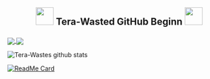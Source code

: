 ## <p align="center"> <img src="https://cdn.discordapp.com/emojis/594159590107643914.gif?v=1" height=40/> Tera-Wasted GitHub Beginn <img src="https://cdn.discordapp.com/emojis/594159590107643914.gif?v=1" height=40/> </p></font>

<a href="https://github.com/anuraghazra/github-readme-stats">
  <img align="center" src="https://github-readme-stats.vercel.app/api?username=Wasted-Time&theme=synthwave" />
</a>

<a href="https://github.com/anuraghazra/github-readme-stats">
  <img align="center" src="https://github-readme-stats.vercel.app/api/top-langs/?username=Wasted-Time&langs_count=8&theme=synthwave" />
</a>

![Tera-Wastes github stats](https://github-readme-stats.vercel.app/api?username=Wasted-Time&show_icons=true&theme=synthwave)

[![ReadMe Card](https://github-readme-stats.vercel.app/api/pin/?username=Tera-Wastes&repo=github-readme-stats)](https://github.com/Wasted-Time/github-readme-stats)
